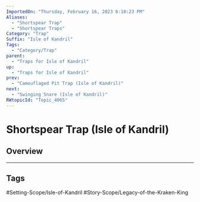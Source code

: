 ```yaml
---
ImportedOn: "Thursday, February 16, 2023 6:10:23 PM"
Aliases:
  - "Shortspear Trap"
  - "Shortspear Traps"
Category: "Trap"
Suffix: "Isle of Kandril"
Tags:
  - "Category/Trap"
parent:
  - "Traps for Isle of Kandril"
up:
  - "Traps for Isle of Kandril"
prev:
  - "Camouflaged Pit Trap (Isle of Kandril)"
next:
  - "Swinging Snare (Isle of Kandril)"
RWtopicId: "Topic_4065"
---
```

# Shortspear Trap (Isle of Kandril)
## Overview

---
## Tags
#Setting-Scope/Isle-of-Kandril #Story-Scope/Legacy-of-the-Kraken-King

